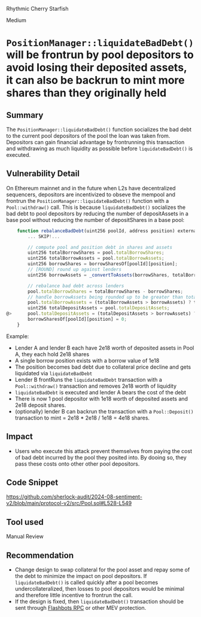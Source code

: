 Rhythmic Cherry Starfish

Medium

# `PositionManager::liquidateBadDebt()` will be frontrun by pool depositors to avoid losing their deposited assets, it can also be backrun to mint more shares than they originally held

## Summary

The `PositionManager::liquidateBadDebt()` function socializes the bad debt to the current pool depositors of the pool the loan was taken from. Depositors can gain financial advantage by frontrunning this transaction and withdrawing as much liquidity as possible before  `liquidateBadDebt()` is executed.

## Vulnerability Detail

On Ethereum mainnet and in the future when L2s have decentralized sequencers, depositors are incentivized to obseve the mempool and frontrun the `PositionManager::liquidateBadDebt()` function with a `Pool::withdraw()` call. This is because `liquidateBadDebt()` socializes the bad debt to pool depositors by reducing the number of depositAssets in a base pool without reducing the number of depositShares in a base pool:

```javascript
    function rebalanceBadDebt(uint256 poolId, address position) external {
        ... SKIP!...

        // compute pool and position debt in shares and assets
        uint256 totalBorrowShares = pool.totalBorrowShares;
        uint256 totalBorrowAssets = pool.totalBorrowAssets;
        uint256 borrowShares = borrowSharesOf[poolId][position];
        // [ROUND] round up against lenders
        uint256 borrowAssets = _convertToAssets(borrowShares, totalBorrowAssets, totalBorrowShares, Math.Rounding.Up);

        // rebalance bad debt across lenders
        pool.totalBorrowShares = totalBorrowShares - borrowShares;
        // handle borrowAssets being rounded up to be greater than totalBorrowAssets
        pool.totalBorrowAssets = (totalBorrowAssets > borrowAssets) ? totalBorrowAssets - borrowAssets : 0;
        uint256 totalDepositAssets = pool.totalDepositAssets;
@>      pool.totalDepositAssets = (totalDepositAssets > borrowAssets) ? totalDepositAssets - borrowAssets : 0;
        borrowSharesOf[poolId][position] = 0;
    }
```

Example:
- Lender A and lender B each have 2e18 worth of deposited assets in Pool A, they each hold 2e18 shares
- A single borrow position exists with a borrow value of 1e18
- The position becomes bad debt due to collateral price decline and gets liquidated via `liquidateBadDebt`
- Lender B frontRuns the `liquidateBadDebt` transaction with a `Pool::withdraw()` transaction and removes 2e18 worth of liquidity
- `liquidateBadDebt` is executed and lender A bears the cost of the debt
- There is now 1 pool depositor with 1e18 worth of deposited assets and 2e18 deposit shares.
- (optionally) lender B can backrun the transaction with a `Pool::Deposit()` transaction to mint = 2e18 * 2e18 / 1e18 = 4e18 shares.



## Impact

- Users who execute this attack prevent themselves from paying the cost of bad debt incurred by the pool they posited into. By dooing so, they pass these costs onto other other pool depositors.

## Code Snippet

https://github.com/sherlock-audit/2024-08-sentiment-v2/blob/main/protocol-v2/src/Pool.sol#L528-L549

## Tool used

Manual Review

## Recommendation

- Change design to swap collateral for the pool asset and repay some of the debt to minimize the impact on pool depositors. If `liquidateBadDebt()` is called quickly after a pool becomes undercollateralized, then losses to pool depositors would be minimal and therefore little incentive to frontrun the call.
- If the design is fixed, then `liquidateBadDebt()` transaction should be sent through [Flashbots RPC](https://docs.flashbots.net/flashbots-protect/overview) or other MEV protection.